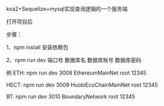 koa2+Sequelize+mysql实现查询逻辑的一个服务端

打开项目后 

步骤：

1、npm install  安装依赖包

2、npm run dev 端口号 数据库名 数据库账号 数据库密码

例 
ETH:   npm run dev 3008 EthereumMainNet root 12345 
 
HECT:  npm run dev 3009 HuobiEcoChainMainNet root 12345 

BT:    npm run dev 3010 BoundaryNetwork root 12345  


